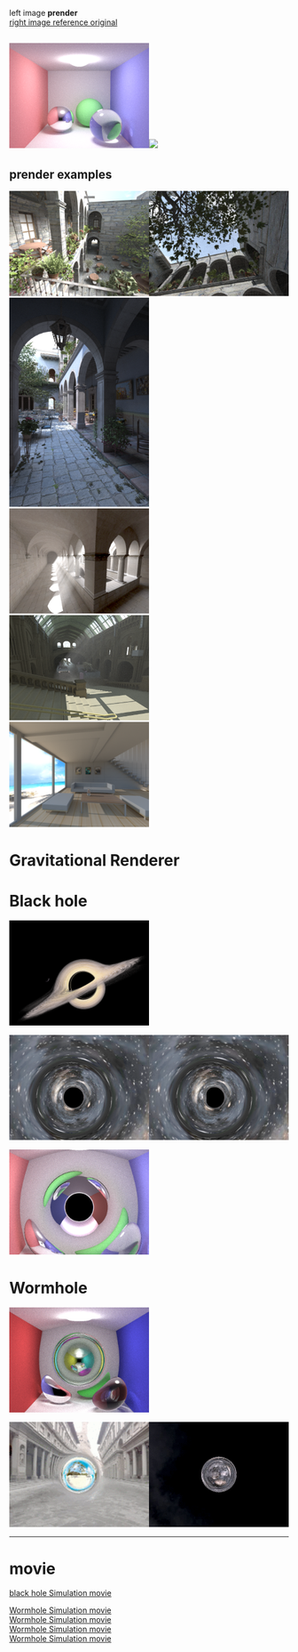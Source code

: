 left image **prender**  
[right image reference original](https://kagamin.net/hole/edupt/) 

<img src="./images/CornellBox_350x2.png"  width="50%"><img src="https://kagamin.net/hole/edupt/edupt960.png" width="50%">
---

## prender examples

<img src="./images/san-miguel2_100x2.png"  width="50%%"><img src="./images/san-miguel6_100x8.png"  width="50%%">
<img src="./images/san-miguel3b_400x2_nes_32568.9(1600spp).png"  width="50%%">
<img src="./images/sponza_平行光源実験3_本当の平行光源2_2000x2_nes_36730.1(8000spp).png"  width="50%%">
<img src="./images/博物館test_200x2_nes_13625.4(800spp).png"  width="50%%">
<img src="./images/部屋2_400x2_nes_2627.7(1600spp).png"  width="50%%">


# **Gravitational Renderer**  

# **Black hole**
<img src="./images/CornellBox_blackHole001_3x1_20480.5(3spp).png"  width="50%%">

<img src="./images/CornellBox_blackHole01_1x3_2849.0(9spp).png"  width="50%%"><img src="./images/CornellBox_blackHole02_1x3_2773.2(9spp).png"  width="50%%">

<img src="./images/CornellBox_blackHole_400x2_117570.5(1600spp).png"  width="50%%">

# **Wormhole**
<img src="./images/wormHole自己2x_400x2_410068.4(1600spp).png"  width="50%%">

<img src="./images/aaa.gif"  width="50%%"><img src="./images/aaa0.gif"  width="50%%">

---
# movie

[black hole Simulation movie](https://youtu.be/YJnTv-6gkeA)  

[Wormhole Simulation movie](https://www.youtube.com/watch?v=jZFnY222hNY)  
[Wormhole Simulation movie](https://youtu.be/Jasjg_Liy88)  
[Wormhole Simulation movie](https://youtu.be/EVsvn2w-R5M)  
[Wormhole Simulation movie](https://youtu.be/-JJsPU5Bamk)  


